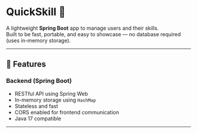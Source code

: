 # QuickSkill 👥

A lightweight **Spring Boot** app to manage users and their skills.  
Built to be fast, portable, and easy to showcase — no database required (uses in-memory storage).

---

## 🚀 Features

### Backend (Spring Boot)
- RESTful API using Spring Web
- In-memory storage using `HashMap`
- Stateless and fast
- CORS enabled for frontend communication
- Java 17 compatible

---
